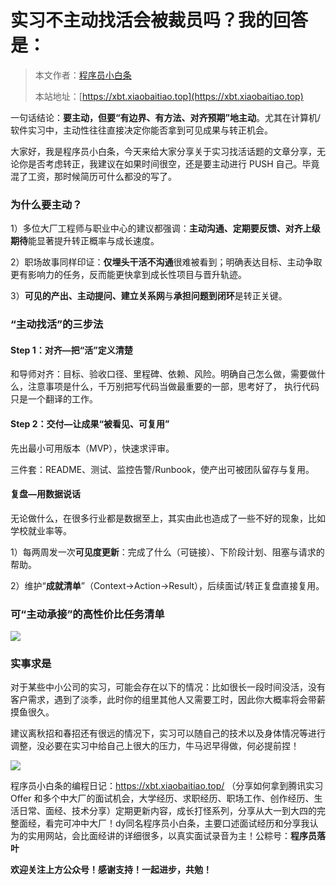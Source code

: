 # 实习不主动找活会被裁员吗？我的回答是：

> 本文作者：[程序员小白条](https://github.com/luoye6)
>
> 本站地址：[https://xbt.xiaobaitiao.top](https://xbt.xiaobaitiao.top)

一句话结论：**要主动，但要“有边界、有方法、对齐预期”地主动**。尤其在计算机/软件实习中，主动性往往直接决定你能否拿到可见成果与转正机会。

大家好，我是程序员小白条，今天来给大家分享关于实习找活话题的文章分享，无论你是否考虑转正，我建议在如果时间很空，还是要主动进行 PUSH 自己。毕竟混了工资，那时候简历可什么都没的写了。

### 为什么要主动？

1）多位大厂工程师与职业中心的建议都强调：**主动沟通、定期要反馈、对齐上级期待**能显著提升转正概率与成长速度。

2）职场故事同样印证：**仅埋头干活不沟通**很难被看到；明确表达目标、主动争取更有影响力的任务，反而能更快拿到成长性项目与晋升轨迹。

3）**可见的产出、主动提问、建立关系网**与**承担问题到闭环**是转正关键。

### “主动找活”的三步法

#### Step 1：对齐—把“活”定义清楚

和导师对齐：目标、验收口径、里程碑、依赖、风险。明确自己怎么做，需要做什么，注意事项是什么，千万别把写代码当做最重要的一部，思考好了， 执行代码只是一个翻译的工作。

#### Step 2：交付—让成果“被看见、可复用”

先出最小可用版本（MVP），快速求评审。

三件套：README、测试、监控告警/Runbook，使产出可被团队留存与复用。

#### 复盘—用数据说话

无论做什么，在很多行业都是数据至上，其实由此也造成了一些不好的现象，比如学校就业率等。

1）每两周发一次**可见度更新**：完成了什么（可链接）、下阶段计划、阻塞与请求的帮助。

2）维护“**成就清单**”（Context→Action→Result），后续面试/转正复盘直接复用。

### 可“主动承接”的高性价比任务清单

![](https://pic.yupi.icu/5563/202508181939565.png)

### 实事求是

对于某些中小公司的实习，可能会存在以下的情况：比如很长一段时间没活，没有客户需求，遇到了淡季，此时你的组里其他人又需要工时，因此你大概率将会带薪摸鱼很久。

建议离秋招和春招还有很远的情况下，实习可以随自己的技术以及身体情况等进行调整，没必要在实习中给自己上很大的压力，牛马迟早得做，何必提前捏！

![](https://pic.yupi.icu/5563/202508181945544.png)

程序员小白条的编程日记：https://xbt.xiaobaitiao.top/ （分享如何拿到腾讯实习 Offer 和多个中大厂的面试机会，大学经历、求职经历、职场工作、创作经历、生活日常、面经、技术分享）定期更新内容，成长打怪系列，分享从大一到大四的完整面经，看完可冲中大厂！dy同名程序员小白条，主要口述面试经历和分享我认为的实用网站，会比面经讲的详细很多，以真实面试录音为主！公粽号：**程序员落叶**

**欢迎关注上方公众号！感谢支持！一起进步，共勉！**